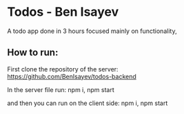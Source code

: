 # Todos - Ben Isayev

A todo app done in 3 hours focused mainly on functionality,


## How to run:
First clone the repository of the server: https://github.com/BenIsayev/todos-backend

In the server file run:
npm i, npm start

and then you can run on the client side:
npm i, npm start
